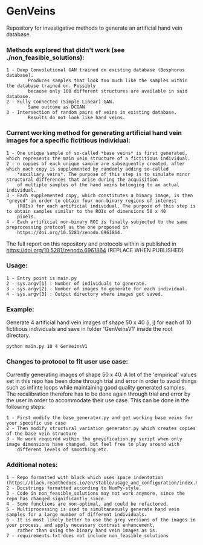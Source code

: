 GenVeins
===================================================================================
Repository for investigative methods to generate an artificial hand vein database. 

### Methods explored that didn't work (see ./non_feasible_solutions):

	1 - Deep Convolutional GAN trained on existing database (Bosphorus database).
			Produces samples that look too much like the samples within the database trained on. Possibly
			because only 100 different structures are available in said database.
	2 - Fully Connected (Simple Linear) GAN.
			Same outcome as DCGAN
	3 - Intersection of random pairs of veins in existing database.
			Results do not look like hand veins.

### Current working method for generating artificial hand vein images for a specific fictitious individual:

	1 - One unique sample of so-called *base veins* is first generated, which represents the main vein structure of a fictitious individual.
	2 - n copies of each unique sample are subsequently created, after which each copy is supplemented by randomly adding so-called  
	 	*auxiliary veins*. The purpose of this step is to simulate minor structural differences that arise during the acquisition 
		of multiple samples of the hand veins belonging to an actual individual.
	3 - Each supplemented copy, which constitutes a binary image, is then "greyed" in order to obtain four non-binary regions of interest 
		(ROIs) for each artificial individual. The purpose of this step is to obtain samples similar to the ROIs of dimensions 50 x 40 
		pixels.
	4 - Each artificial non-binary ROI is finally subjected to the same preprocessing protocol as the one proposed in 
		https://doi.org/10.5281/zenodo.6961864.

The full report on this repository and protocols within is published in https://doi.org/10.5281/zenodo.6961864 (REPLACE WHEN PUBLISHED)

### Usage:
	1 - Entry point is main.py
	2 - sys.argv[1] : Number of individuals to generate.
	3 - sys.argv[2] : Number of images to generate for each individual.
	4 - sys.argv[3] : Output directory where images get saved.


### Example: 
Generate 4 artificial hand vein images of shape 50 x 40 (i, j) for each of 10 fictitious individuals and save in folder 'GenVeinsV1' inside
the root directory.
```
python main.py 10 4 GenVeinsV1
```

### Changes to protocol to fit user use case:
Currently generating images of shape 50 x 40. A lot of the 'empirical' values set in this repo has been done through trial and error in order to avoid things such as infinte loops while maintaining good quality generated samples. The recalibration therefore has to be done again through trial and error by the user in order to accommodate their use case. This can be done in the following steps:

	1 - First modify the base_generator.py and get working base veins for your specific use case
	2 - Then modify structural_variation_generator.py which creates copies of the base vein structure
	3 - No work required within the greyification.py script when only image dimensions have changed, but feel free to play around with 
		different levels of smoothing etc.

### Additional notes:
	1 - Repo formatted with black which uses space indentation (https://black.readthedocs.io/en/stable/usage_and_configuration/index.html)
	2 - Docstrings formatted according to NumPy-style.
	3 - Code in non_feasible_solutions may not work anymore, since the repo has changed significantly since.
	4 - Some functions are non-optimal, and could be refactored.
	5 - Multiprocessing is used to simultaneously generate hand vein samples for a large number of different individuals.
	6 - It is most likely better to use the grey versions of the images in your process, and apply necessary contrast enhancement,
		rather than using the binary hand vein images as is.
	7 - requirements.txt does not include non_feasible_solutions
